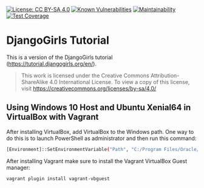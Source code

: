 [![License: CC BY-SA 4.0](https://img.shields.io/badge/License-CC%20BY--SA%204.0-lightgrey.svg)](https://creativecommons.org/licenses/by-sa/4.0/)
[![Known Vulnerabilities](https://snyk.io/test/github/ductape/djangogirls/badge.svg?targetFile=requirements.txt)](https://snyk.io/test/github/ductape/djangogirls?targetFile=requirements.txt)
[![Maintainability](https://api.codeclimate.com/v1/badges/075d0d98c43a66850404/maintainability)](https://codeclimate.com/github/ductape/DjangoGirls/maintainability)
[![Test Coverage](https://api.codeclimate.com/v1/badges/075d0d98c43a66850404/test_coverage)](https://codeclimate.com/github/ductape/DjangoGirls/test_coverage)

# DjangoGirls Tutorial
This is a version of the DjangoGirls tutorial (<https://tutorial.djangogirls.org/en/>).
>This work is licensed under the Creative Commons Attribution-ShareAlike 4.0 International License. To view a copy of this license, visit <https://creativecommons.org/licenses/by-sa/4.0/>

## Using Windows 10 Host and Ubuntu Xenial64 in VirtualBox with Vagrant

After installing VirtualBox, add VirtualBox to the Windows path. One way to do this is to launch PowerShell as administrator and then run this command:

```sh
[Environment]::SetEnvironmentVariable("Path", "C:/Program Files/Oracle/VirtualBox;" + $env:Path, "Machine")
```

After installing Vagrant make sure to install the Vagrant VirtualBox Guest manager:
```sh
vagrant plugin install vagrant-vbguest
```
